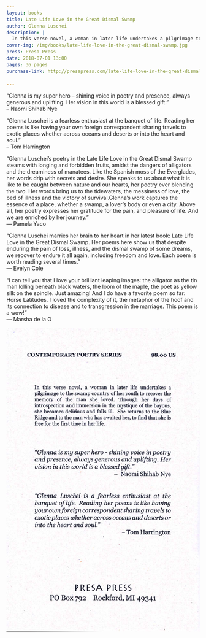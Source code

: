 ```yaml
---
layout: books
title: Late Life Love in the Great Dismal Swamp
author: Glenna Luschei
description: |
  In this verse novel, a woman in later life undertakes a pilgrimage to the swamp country of her youth to recover the memory of the man she loved. Through her days of introspection and immersion in the mystique of the bayous, she becomes delirious and falls ill. She returns to the Blue Ridge and to the man who has awaited her, to find that she is free for the first time in her life.
cover-img: /img/books/late-life-love-in-the-great-dismal-swamp.jpg
press: Presa Press
date: 2018-07-01 13:00
pages: 36 pages
purchase-link: http://presapress.com/late-life-love-in-the-great-dismal-swamp

---
```


“Glenna is my super hero – shining voice in poetry and presence, always generous and uplifting. Her vision in this world is a blessed gift.”  
– Naomi Shihab Nye

“Glenna Luschei is a fearless enthusiast at the banquet of life. Reading her poems is like having your own foreign correspondent sharing travels to exotic places whether across oceans and deserts or into the heart and soul.”  
– Tom Harrington

“Glenna Luschei’s poetry in the Late Life Love in the Great Dismal Swamp steams with longing and forbidden fruits, amidst the dangers of alligators and the dreaminess of manatees. Like the Spanish moss of the Everglades, her words drip with secrets and desire. She speaks to us about what it is like to be caught between nature and our hearts, her poetry ever blending the two. Her words bring us to the tidewaters, the messiness of love, the bed of illness and the victory of survival.Glenna’s work captures the essence of a place, whether a swamp, a lover’s body or even a city.  Above all, her poetry expresses her gratitude for the pain, and pleasure of life.  And we are enriched by her journey.”  
— Pamela Yaco

“Glenna Luschei marries her brain to her heart in her latest book: Late Life Love in the Great Dismal Swamp. Her poems here show us that despite enduring the pain of loss, illness, and the dismal swamp of some dreams, we recover to endure it all again, including freedom and love. Each poem is worth reading several times.”  
— Evelyn Cole

“I can tell you that I love your brilliant leaping images: the alligator as the tin man lolling beneath black waters, the loom of the maple, the poet as yellow silk on the spindle. Just amazing! And I do have a favorite poem so far: Horse Latitudes. I loved the complexity of it, the metaphor of the hoof and its connection to disease and to transgression in the marriage. This poem is a wow!”  
— Marsha de la O

![Back cover](/img/books/late-life-love-in-the-great-dismal-swamp_back.jpg)
